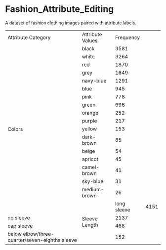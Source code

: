 # Fashion_Attribute_Editing
A dataset of fashion clothing images paired with attribute labels.

<table>
  <tr>
    <td>Attribute Category</td>
    <td>Attribute Values</td>
    <td>Frequency</td>
  </tr>
  <tr>
    <td rowspan="18">Colors</td>
    <td>black</td>
    <td>3581</td>
  </tr>
  <tr>
    <td>white</td>
    <td>3264</td>
  </tr>
    <tr>
    <td>red</td>
    <td>1870</td>
  </tr>
  <tr>
    <td>grey</td>
    <td>1649</td>
  </tr>
  <tr>
    <td>navy-blue</td>
    <td>1291</td>
  </tr>
    <tr>
    <td>blue</td>
    <td>945</td>
  </tr>
    <tr>
    <td>pink</td>
    <td>778</td>
  </tr>
    <tr>
    <td>green</td>
    <td>696</td>
  </tr>
    <tr>
    <td>orange</td>
    <td>252</td>
  </tr>
    <tr>
    <td>purple</td>
    <td>217</td>
  </tr>
    <tr>
    <td>yellow</td>
    <td>153</td>
  </tr>
    <tr>
    <td>dark-brown</td>
    <td>85</td>
  </tr>
    <tr>
    <td>beige</td>
    <td>54</td>
  </tr>
    <tr>
    <td>apricot</td>
    <td>45</td>
  </tr>
    <tr>
    <td>camel-brown</td>
    <td>41</td>
  </tr>
    <tr>
    <td>sky-blue</td>
    <td>31</td>
  </tr>
    <tr>
    <td>medium-brown</td>
    <td>26</td>
  </tr>
  <tr>
    <td rowspan="4">Sleeve Length</td>
    <td>long sleeve</td>
    <td>4151</td>
  </tr>
  </tr>
  <tr>
    <td>no sleeve</td>
    <td>2137</td>
  </tr>
  <tr>
    <td>cap sleeve</td>
    <td>468</td>
  </tr>
  <tr>
    <td>below elbow/three-quarter/seven-eighths sleeve</td>
    <td>152</td>
  </tr>
  </table>
  
  
  


